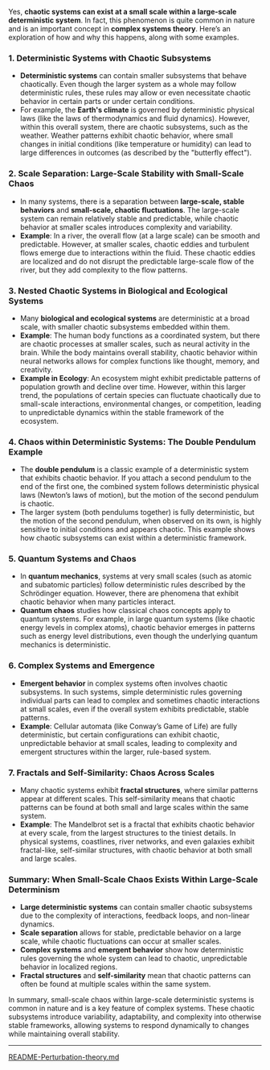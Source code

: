 Yes, **chaotic systems can exist at a small scale within a large-scale deterministic system**. In fact, this phenomenon is quite common in nature and is an important concept in **complex systems theory**. Here’s an exploration of how and why this happens, along with some examples.

### 1. **Deterministic Systems with Chaotic Subsystems**
   - **Deterministic systems** can contain smaller subsystems that behave chaotically. Even though the larger system as a whole may follow deterministic rules, these rules may allow or even necessitate chaotic behavior in certain parts or under certain conditions.
   - For example, the **Earth's climate** is governed by deterministic physical laws (like the laws of thermodynamics and fluid dynamics). However, within this overall system, there are chaotic subsystems, such as the weather. Weather patterns exhibit chaotic behavior, where small changes in initial conditions (like temperature or humidity) can lead to large differences in outcomes (as described by the "butterfly effect").

### 2. **Scale Separation: Large-Scale Stability with Small-Scale Chaos**
   - In many systems, there is a separation between **large-scale, stable behaviors** and **small-scale, chaotic fluctuations**. The large-scale system can remain relatively stable and predictable, while chaotic behavior at smaller scales introduces complexity and variability.
   - **Example**: In a river, the overall flow (at a large scale) can be smooth and predictable. However, at smaller scales, chaotic eddies and turbulent flows emerge due to interactions within the fluid. These chaotic eddies are localized and do not disrupt the predictable large-scale flow of the river, but they add complexity to the flow patterns.

### 3. **Nested Chaotic Systems in Biological and Ecological Systems**
   - Many **biological and ecological systems** are deterministic at a broad scale, with smaller chaotic subsystems embedded within them.
   - **Example**: The human body functions as a coordinated system, but there are chaotic processes at smaller scales, such as neural activity in the brain. While the body maintains overall stability, chaotic behavior within neural networks allows for complex functions like thought, memory, and creativity.
   - **Example in Ecology**: An ecosystem might exhibit predictable patterns of population growth and decline over time. However, within this larger trend, the populations of certain species can fluctuate chaotically due to small-scale interactions, environmental changes, or competition, leading to unpredictable dynamics within the stable framework of the ecosystem.

### 4. **Chaos within Deterministic Systems: The Double Pendulum Example**
   - The **double pendulum** is a classic example of a deterministic system that exhibits chaotic behavior. If you attach a second pendulum to the end of the first one, the combined system follows deterministic physical laws (Newton’s laws of motion), but the motion of the second pendulum is chaotic.
   - The larger system (both pendulums together) is fully deterministic, but the motion of the second pendulum, when observed on its own, is highly sensitive to initial conditions and appears chaotic. This example shows how chaotic subsystems can exist within a deterministic framework.

### 5. **Quantum Systems and Chaos**
   - In **quantum mechanics**, systems at very small scales (such as atomic and subatomic particles) follow deterministic rules described by the Schrödinger equation. However, there are phenomena that exhibit chaotic behavior when many particles interact.
   - **Quantum chaos** studies how classical chaos concepts apply to quantum systems. For example, in large quantum systems (like chaotic energy levels in complex atoms), chaotic behavior emerges in patterns such as energy level distributions, even though the underlying quantum mechanics is deterministic.

### 6. **Complex Systems and Emergence**
   - **Emergent behavior** in complex systems often involves chaotic subsystems. In such systems, simple deterministic rules governing individual parts can lead to complex and sometimes chaotic interactions at small scales, even if the overall system exhibits predictable, stable patterns.
   - **Example**: Cellular automata (like Conway’s Game of Life) are fully deterministic, but certain configurations can exhibit chaotic, unpredictable behavior at small scales, leading to complexity and emergent structures within the larger, rule-based system.

### 7. **Fractals and Self-Similarity: Chaos Across Scales**
   - Many chaotic systems exhibit **fractal structures**, where similar patterns appear at different scales. This self-similarity means that chaotic patterns can be found at both small and large scales within the same system.
   - **Example**: The Mandelbrot set is a fractal that exhibits chaotic behavior at every scale, from the largest structures to the tiniest details. In physical systems, coastlines, river networks, and even galaxies exhibit fractal-like, self-similar structures, with chaotic behavior at both small and large scales.

### Summary: When Small-Scale Chaos Exists Within Large-Scale Determinism

- **Large deterministic systems** can contain smaller chaotic subsystems due to the complexity of interactions, feedback loops, and non-linear dynamics.
- **Scale separation** allows for stable, predictable behavior on a large scale, while chaotic fluctuations can occur at smaller scales.
- **Complex systems** and **emergent behavior** show how deterministic rules governing the whole system can lead to chaotic, unpredictable behavior in localized regions.
- **Fractal structures** and **self-similarity** mean that chaotic patterns can often be found at multiple scales within the same system.

In summary, small-scale chaos within large-scale deterministic systems is common in nature and is a key feature of complex systems. These chaotic subsystems introduce variability, adaptability, and complexity into otherwise stable frameworks, allowing systems to respond dynamically to changes while maintaining overall stability.


---

[README-Perturbation-theory.md](https://t2m.io/MJYo02K)
